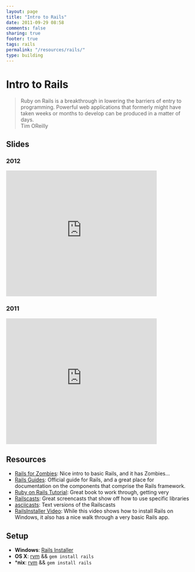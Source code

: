 ```yaml
---
layout: page
title: "Intro to Rails"
date: 2011-09-29 08:58
comments: false
sharing: true
footer: true
tags: rails
permalink: "/resources/rails/"
type: building
---
```

# Intro to Rails

<blockquote>
Ruby on Rails is a breakthrough in lowering the barriers of entry to programming.
Powerful web applications that formerly might have taken weeks or months
to develop can be produced in a matter of days.
<br /><span class="by">Tim OReilly</span>
</blockquote>

## Slides

### 2012
<iframe src="https://docs.google.com/present/embed?id=dhkn6xbc_305gz5xnzzv" frameborder="0" width="410" height="342"></iframe>

### 2011
<iframe src="https://docs.google.com/present/embed?id=dhkn6xbc_282rxmh2ngd" frameborder="0" width="410" height="342"></iframe>

## Resources

* [Rails for Zombies](http://railsforzombies.org/): Nice intro to basic Rails,
and it has Zombies...
* [Rails Guides](http://guides.rubyonrails.org/): Official guide for Rails, and
a great place for documentation on the components that comprise the Rails
framework.
* [Ruby on Rails Tutorial](http://ruby.railstutorial.org/ruby-on-rails-tutorial-book):
Great book to work through, getting very
* [Railscasts](http://railscasts.com/): Great screencasts that show off how to
use specific libraries
* [asciicasts](http://asciicasts.com/): Text versions of the Railscasts
* [RailsInstaller Video](http://vimeo.com/22353046): While this video shows how to
install Rails on Windows, it also has a nice walk through a very basic Rails
app.

## Setup

* **Windows**: [Rails Installer](http://railsinstaller.org/)
* **OS X**: [rvm](http://beginrescueend.com/rvm/install/) && `gem install
rails`
* ***nix**: [rvm](http://beginrescueend.com/rvm/install/) && `gem install
rails`
